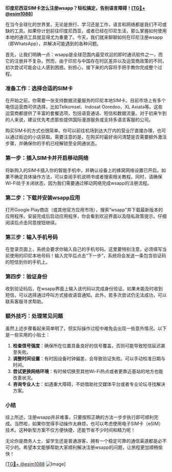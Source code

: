**印度尼西亚SIM卡怎么注册wsapp？轻松搞定，告别语言障碍！[[TG💪+ @esim1088](https://t.me/s/esim1088)]**

在当今全球化的世界里，无论是旅行、学习还是工作，语言和网络都是我们不可或缺的工具。如果你计划前往印度尼西亚，或者已经在印尼生活，那么掌握如何使用本地的通讯工具就显得尤为重要了。今天，我们就来聊聊如何在印尼注册wsapp（即WhatsApp），并解决可能遇到的各种问题。

首先，让我们明确一点：wsapp是全球范围内最受欢迎的即时通讯软件之一，而它的注册并不复杂。然而，由于印尼与中国存在时区差异以及运营商政策的不同，初次尝试可能会让人感到困惑。别担心，接下来的内容将手把手教你完成整个过程。

### 准备工作：选择合适的SIM卡

在开始之前，你需要一张支持数据流量服务的印尼本地SIM卡。目前市场上有多个电信运营商可供选择，比如Telkomsel、Indosat Ooredoo、XL Axiata等。这些运营商都提供了丰富的套餐选项，包括语音通话、短信和数据流量。对于初来乍到的人来说，建议优先考虑那些提供国际漫游服务或支持多语言客服的公司。

购买SIM卡的方式也很简单。你可以前往机场到达大厅内的营业厅直接办理，也可以通过街边的小店获取。需要注意的是，在购买时最好询问清楚是否需要额外激活步骤，并确保你的手机已经解锁至全网通状态。

### 第一步：插入SIM卡并开启移动网络

将新购入的SIM卡插入你的智能手机中，并确认设备上的蜂窝网络设置已开启。如果不确定具体操作方法，可以查阅手机说明书或者搜索相关教程。同时，请确保Wi-Fi处于关闭状态，因为我们需要通过移动网络完成wsapp的注册流程。

### 第二步：下载并安装wsapp应用

打开Google Play商店（或其他官方应用市场），搜索“wsapp”并下载最新版本的应用程序。安装完成后启动应用程序，你会看到欢迎界面以及隐私政策提示。仔细阅读后点击同意按钮继续。

### 第三步：输入手机号码

在登录页面上，系统会要求你输入自己的手机号码。这里要特别注意，必须填写当前使用的印尼本地号码！输入完毕后点击“下一步”，系统将会发送一条包含验证码的短信到你的手机上。

### 第四步：验证身份

收到验证码后，在wsapp界面上输入该代码以完成身份验证。如果未能及时收到短信，可以选择通过呼叫方式接收语音通知。此外，若多次尝试仍无法成功，可以联系客服寻求帮助。

### 额外技巧：处理常见问题

虽然上述步骤看起来简单明了，但实际操作过程中难免会出现一些意外情况。以下是一些实用的小贴士：

1. **检查信号强度**：确保所在位置具备良好的信号覆盖，否则可能导致短信延迟甚至失败。
2. **调整时间设置**：有时因设备时钟偏差，会导致验证失败。可以手动校准日期与时间。
3. **尝试更换网络环境**：有时候切换至其他Wi-Fi热点或者更靠近基站的地方也能改善状况。
4. **咨询专业人士**：如遇重大障碍，不妨借助社交媒体平台或者专业论坛寻找解决方案。

### 小结

综上所述，注册wsapp并非难事，只要按照正确的方法一步步执行即可顺利完成。当然啦，如果你觉得手动操作太麻烦，也可以考虑使用电子SIM卡（eSIM）技术。这种新型方案不仅方便快捷，还能节省不少时间和精力呢！

无论你是商务人士、留学生还是普通游客，拥有一个稳定可靠的通信渠道都是必不可少的。希望本文能够帮助大家顺利解决注册wsapp的问题，让旅程更加顺畅愉快！

[[TG💪+ @esim1088](https://t.me/s/esim1088) ![Image](https://i.postimg.cc/4NQfJmqS/Snipaste-2025-05-13-00-14-12.png)]